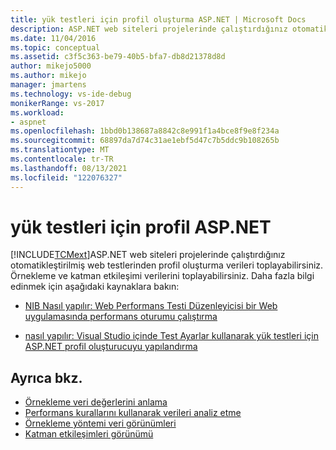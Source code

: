 ```yaml
---
title: yük testleri için profil oluşturma ASP.NET | Microsoft Docs
description: ASP.NET web siteleri projelerinde çalıştırdığınız otomatikleştirilmiş Microsoft Test Yöneticisi web testlerinden profil oluşturma verilerini nasıl toplayabileceğinizi öğrenin.
ms.date: 11/04/2016
ms.topic: conceptual
ms.assetid: c3f5c363-be79-40b5-bfa7-db8d21378d8d
author: mikejo5000
ms.author: mikejo
manager: jmartens
ms.technology: vs-ide-debug
monikerRange: vs-2017
ms.workload:
- aspnet
ms.openlocfilehash: 1bbd0b138687a8842c8e991f1a4bce8f9e8f234a
ms.sourcegitcommit: 68897da7d74c31ae1ebf5d47c7b5ddc9b108265b
ms.translationtype: MT
ms.contentlocale: tr-TR
ms.lasthandoff: 08/13/2021
ms.locfileid: "122076327"
---
```

# <a name="profile-aspnet-load-tests"></a>yük testleri için profil ASP.NET
[!INCLUDE[TCMext](../misc/includes/tcmext_md.md)]ASP.NET web siteleri projelerinde çalıştırdığınız otomatikleştirilmiş web testlerinden profil oluşturma verileri toplayabilirsiniz. Örnekleme ve katman etkileşimi verilerini toplayabilirsiniz. Daha fazla bilgi edinmek için aşağıdaki kaynaklara bakın:

- [NIB Nasıl yapılır: Web Performans Testi Düzenleyicisi bir Web uygulamasında performans oturumu çalıştırma](/previous-versions/ff356203(v=vs.100))

- [nasıl yapılır: Visual Studio içinde Test Ayarlar kullanarak yük testleri için ASP.NET profil oluşturucuyu yapılandırma](/previous-versions/dd504817(v=vs.140))

## <a name="see-also"></a>Ayrıca bkz.
- [Örnekleme veri değerlerini anlama](../profiling/understanding-sampling-data-values.md)
- [Performans kurallarını kullanarak verileri analiz etme](../profiling/using-performance-rules-to-analyze-data.md)
- [Örnekleme yöntemi veri görünümleri](../profiling/profiler-sampling-method-data-views.md)
- [Katman etkileşimleri görünümü](../profiling/tier-interactions-view.md)